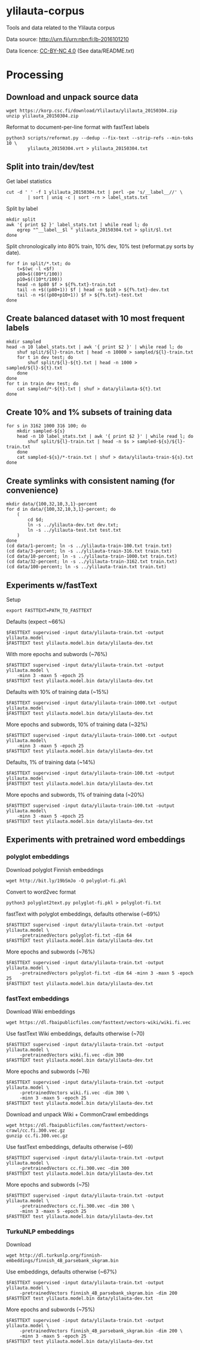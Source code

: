 # ylilauta-corpus

Tools and data related to the Ylilauta corpus

Data source: http://urn.fi/urn:nbn:fi:lb-2016101210

Data licence: [CC-BY-NC 4.0](https://creativecommons.org/licenses/by-nc/4.0/) (See data/README.txt)

# Processing

## Download and unpack source data

```
wget https://korp.csc.fi/download/Ylilauta/ylilauta_20150304.zip
unzip ylilauta_20150304.zip
```

Reformat to document-per-line format with fastText labels

```
python3 scripts/reformat.py --dedup --fix-text --strip-refs --min-toks 10 \
        ylilauta_20150304.vrt > ylilauta_20150304.txt
```

## Split into train/dev/test

Get label statistics

```
cut -d ' ' -f 1 ylilauta_20150304.txt | perl -pe 's/__label__//' \
        | sort | uniq -c | sort -rn > label_stats.txt
```

Split by label

```
mkdir split
awk '{ print $2 }' label_stats.txt | while read l; do
    egrep "^__label__$l " ylilauta_20150304.txt > split/$l.txt
done
```

Split chronologically into 80% train, 10% dev, 10% test (reformat.py sorts
by date).

```
for f in split/*.txt; do
    t=$(wc -l <$f)
    p80=$((80*t/100))
    p10=$((10*t/100))
    head -n $p80 $f > ${f%.txt}-train.txt
    tail -n +$((p80+1)) $f | head -n $p10 > ${f%.txt}-dev.txt
    tail -n +$((p80+p10+1)) $f > ${f%.txt}-test.txt
done
```

## Create balanced dataset with 10 most frequent labels

```
mkdir sampled
head -n 10 label_stats.txt | awk '{ print $2 }' | while read l; do
    shuf split/${l}-train.txt | head -n 10000 > sampled/${l}-train.txt
    for t in dev test; do
        shuf split/${l}-${t}.txt | head -n 1000 > sampled/${l}-${t}.txt
    done
done
for t in train dev test; do
    cat sampled/*-${t}.txt | shuf > data/ylilauta-${t}.txt
done
```

## Create 10% and 1% subsets of training data

```
for s in 3162 1000 316 100; do
    mkdir sampled-${s}
    head -n 10 label_stats.txt | awk '{ print $2 }' | while read l; do
        shuf split/${l}-train.txt | head -n $s > sampled-${s}/${l}-train.txt
    done
    cat sampled-${s}/*-train.txt | shuf > data/ylilauta-train-${s}.txt
done
```

## Create symlinks with consistent naming (for convenience)

```
mkdir data/{100,32,10,3,1}-percent
for d in data/{100,32,10,3,1}-percent; do
    ( 
        cd $d;
        ln -s ../ylilauta-dev.txt dev.txt;
        ln -s ../ylilauta-test.txt test.txt
    )
done
(cd data/1-percent; ln -s ../ylilauta-train-100.txt train.txt)
(cd data/3-percent; ln -s ../ylilauta-train-316.txt train.txt)
(cd data/10-percent; ln -s ../ylilauta-train-1000.txt train.txt)
(cd data/32-percent; ln -s ../ylilauta-train-3162.txt train.txt)
(cd data/100-percent; ln -s ../ylilauta-train.txt train.txt)
```

## Experiments w/fastText

Setup

```
export FASTTEXT=PATH_TO_FASTTEXT
```

Defaults (expect ~66%)

```
$FASTTEXT supervised -input data/ylilauta-train.txt -output ylilauta.model
$FASTTEXT test ylilauta.model.bin data/ylilauta-dev.txt
```

With more epochs and subwords (~76%)

```
$FASTTEXT supervised -input data/ylilauta-train.txt -output ylilauta.model \
    -minn 3 -maxn 5 -epoch 25
$FASTTEXT test ylilauta.model.bin data/ylilauta-dev.txt
```

Defaults with 10% of training data (~15%)

```
$FASTTEXT supervised -input data/ylilauta-train-1000.txt -output ylilauta.model
$FASTTEXT test ylilauta.model.bin data/ylilauta-dev.txt
```

More epochs and subwords, 10% of training data (~32%)

```
$FASTTEXT supervised -input data/ylilauta-train-1000.txt -output ylilauta.model\
    -minn 3 -maxn 5 -epoch 25
$FASTTEXT test ylilauta.model.bin data/ylilauta-dev.txt
```

Defaults, 1% of training data (~14%)

```
$FASTTEXT supervised -input data/ylilauta-train-100.txt -output ylilauta.model
$FASTTEXT test ylilauta.model.bin data/ylilauta-dev.txt
```

More epochs and subwords, 1% of training data (~20%)

```
$FASTTEXT supervised -input data/ylilauta-train-100.txt -output ylilauta.model\
    -minn 3 -maxn 5 -epoch 25
$FASTTEXT test ylilauta.model.bin data/ylilauta-dev.txt
```

## Experiments with pretrained word embeddings

### polyglot embeddings

Download polyglot Finnish embeddings

```
wget http://bit.ly/19bSmJo -O polyglot-fi.pkl
```

Convert to word2vec format

```
python3 polyglot2text.py polyglot-fi.pkl > polyglot-fi.txt
```

fastText with polyglot embeddings, defaults otherwise (~69%)

```
$FASTTEXT supervised -input data/ylilauta-train.txt -output ylilauta.model \
     -pretrainedVectors polyglot-fi.txt -dim 64
$FASTTEXT test ylilauta.model.bin data/ylilauta-dev.txt
```

More epochs and subwords (~76%)

```
$FASTTEXT supervised -input data/ylilauta-train.txt -output ylilauta.model \
     -pretrainedVectors polyglot-fi.txt -dim 64 -minn 3 -maxn 5 -epoch 25
$FASTTEXT test ylilauta.model.bin data/ylilauta-dev.txt
```

### fastText embeddings

Download Wiki embeddings

```
wget https://dl.fbaipublicfiles.com/fasttext/vectors-wiki/wiki.fi.vec
```

Use fastText Wiki embeddings, defaults otherwise (~70)

```
$FASTTEXT supervised -input data/ylilauta-train.txt -output ylilauta.model \
     -pretrainedVectors wiki.fi.vec -dim 300
$FASTTEXT test ylilauta.model.bin data/ylilauta-dev.txt
```

More epochs and subwords (~76)

```
$FASTTEXT supervised -input data/ylilauta-train.txt -output ylilauta.model \
     -pretrainedVectors wiki.fi.vec -dim 300 \
     -minn 3 -maxn 5 -epoch 25
$FASTTEXT test ylilauta.model.bin data/ylilauta-dev.txt
```

Download and unpack Wiki + CommonCrawl embeddings

```
wget https://dl.fbaipublicfiles.com/fasttext/vectors-crawl/cc.fi.300.vec.gz
gunzip cc.fi.300.vec.gz
```

Use fastText embeddings, defaults otherwise (~69)

```
$FASTTEXT supervised -input data/ylilauta-train.txt -output ylilauta.model \
     -pretrainedVectors cc.fi.300.vec -dim 300
$FASTTEXT test ylilauta.model.bin data/ylilauta-dev.txt
```

More epochs and subwords (~75)

```
$FASTTEXT supervised -input data/ylilauta-train.txt -output ylilauta.model \
     -pretrainedVectors cc.fi.300.vec -dim 300 \
     -minn 3 -maxn 5 -epoch 25
$FASTTEXT test ylilauta.model.bin data/ylilauta-dev.txt
```

### TurkuNLP embeddings

Download

```
wget http://dl.turkunlp.org/finnish-embeddings/finnish_4B_parsebank_skgram.bin
```

Use embeddings, defaults otherwise (~67%)

```
$FASTTEXT supervised -input data/ylilauta-train.txt -output ylilauta.model \
     -pretrainedVectors finnish_4B_parsebank_skgram.bin -dim 200
$FASTTEXT test ylilauta.model.bin data/ylilauta-dev.txt
```

More epochs and subwords (~75%)

```
$FASTTEXT supervised -input data/ylilauta-train.txt -output ylilauta.model \
     -pretrainedVectors finnish_4B_parsebank_skgram.bin -dim 200 \
     -minn 3 -maxn 5 -epoch 25
$FASTTEXT test ylilauta.model.bin data/ylilauta-dev.txt
```
